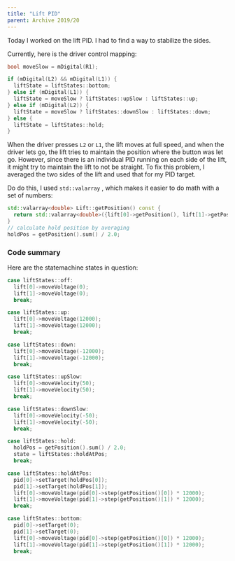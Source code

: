 ```yaml
---
title: "Lift PID"
parent: Archive 2019/20
---
```


Today I worked on the lift PID. I had to find a way to stabilize the sides.

Currently, here is the driver control mapping:

```cpp
bool moveSlow = mDigital(R1);

if (mDigital(L2) && mDigital(L1)) {
  liftState = liftStates::bottom;
} else if (mDigital(L1)) {
  liftState = moveSlow ? liftStates::upSlow : liftStates::up;
} else if (mDigital(L2)) {
  liftState = moveSlow ? liftStates::downSlow : liftStates::down;
} else {
  liftState = liftStates::hold;
}
```

When the driver presses `L2` or `L1`, the lift moves at full speed, and when the driver lets go, the lift tries to maintain the position where the button was let go. However, since there is an individual PID running on each side of the lift, it might try to maintain the lift to not be straight. To fix this problem, I averaged the two sides of the lift and used that for my PID target.

Do do this, I used `std::valarray` , which makes it easier to do math with a set of numbers:

```cpp
std::valarray<double> Lift::getPosition() const {
  return std::valarray<double>({lift[0]->getPosition(), lift[1]->getPosition()}) - startPos;
}
// calculate hold position by averaging
holdPos = getPosition().sum() / 2.0;
```

### Code summary

Here are the statemachine states in question:

```cpp
case liftStates::off:
  lift[0]->moveVoltage(0);
  lift[1]->moveVoltage(0);
  break;

case liftStates::up:
  lift[0]->moveVoltage(12000);
  lift[1]->moveVoltage(12000);
  break;

case liftStates::down:
  lift[0]->moveVoltage(-12000);
  lift[1]->moveVoltage(-12000);
  break;

case liftStates::upSlow:
  lift[0]->moveVelocity(50);
  lift[1]->moveVelocity(50);
  break;

case liftStates::downSlow:
  lift[0]->moveVelocity(-50);
  lift[1]->moveVelocity(-50);
  break;

case liftStates::hold:
  holdPos = getPosition().sum() / 2.0;
  state = liftStates::holdAtPos;
  break;

case liftStates::holdAtPos:
  pid[0]->setTarget(holdPos[0]);
  pid[1]->setTarget(holdPos[1]);
  lift[0]->moveVoltage(pid[0]->step(getPosition()[0]) * 12000);
  lift[1]->moveVoltage(pid[1]->step(getPosition()[1]) * 12000);
  break;

case liftStates::bottom:
  pid[0]->setTarget(0);
  pid[1]->setTarget(0);
  lift[0]->moveVoltage(pid[0]->step(getPosition()[0]) * 12000);
  lift[1]->moveVoltage(pid[1]->step(getPosition()[1]) * 12000);
  break;
```
